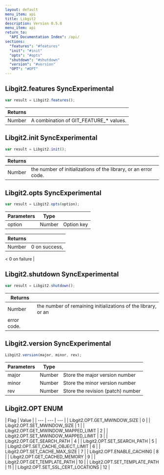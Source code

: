 ```yaml
---
layout: default
menu_item: api
title: Libgit2
description: Version 0.5.0
menu_item: api
return_to:
  "API Documentation Index": /api/
sections:
  "features": "#features"
  "init": "#init"
  "opts": "#opts"
  "shutdown": "#shutdown"
  "version": "#version"
  "OPT": "#OPT"
---
```


## <a name="features"></a><span>Libgit2.</span>features <span class="tags"><span class="sync">Sync</span><span class="experimental">Experimental</span></span>

```js
var result = Libgit2.features();
```

| Returns |  |
| --- | --- |
| Number |  A combination of GIT_FEATURE_* values. |

## <a name="init"></a><span>Libgit2.</span>init <span class="tags"><span class="sync">Sync</span><span class="experimental">Experimental</span></span>

```js
var result = Libgit2.init();
```

| Returns |  |
| --- | --- |
| Number |  the number of initializations of the library, or an error code. |

## <a name="opts"></a><span>Libgit2.</span>opts <span class="tags"><span class="sync">Sync</span><span class="experimental">Experimental</span></span>

```js
var result = Libgit2.opts(option);
```

| Parameters | Type |   |
| --- | --- | --- |
| option | Number | Option key |

| Returns |  |
| --- | --- |
| Number |  0 on success, 
<
0 on failure |

## <a name="shutdown"></a><span>Libgit2.</span>shutdown <span class="tags"><span class="sync">Sync</span><span class="experimental">Experimental</span></span>

```js
var result = Libgit2.shutdown();
```

| Returns |  |
| --- | --- |
| Number |  the number of remaining initializations of the library, or an
 error code. |

## <a name="version"></a><span>Libgit2.</span>version <span class="tags"><span class="sync">Sync</span><span class="experimental">Experimental</span></span>

```js
Libgit2.version(major, minor, rev);
```

| Parameters | Type |   |
| --- | --- | --- |
| major | Number | Store the major version number |
| minor | Number | Store the minor version number |
| rev | Number | Store the revision (patch) number |

## <a name="OPT"></a><span>Libgit2.</span>OPT <span class="tags"><span class="enum">ENUM</span></span>

| Flag | Value |
| --- | --- | --- |
| <span>Libgit2.OPT.</span>GET_MWINDOW_SIZE | 0 |
| <span>Libgit2.OPT.</span>SET_MWINDOW_SIZE | 1 |
| <span>Libgit2.OPT.</span>GET_MWINDOW_MAPPED_LIMIT | 2 |
| <span>Libgit2.OPT.</span>SET_MWINDOW_MAPPED_LIMIT | 3 |
| <span>Libgit2.OPT.</span>GET_SEARCH_PATH | 4 |
| <span>Libgit2.OPT.</span>SET_SEARCH_PATH | 5 |
| <span>Libgit2.OPT.</span>SET_CACHE_OBJECT_LIMIT | 6 |
| <span>Libgit2.OPT.</span>SET_CACHE_MAX_SIZE | 7 |
| <span>Libgit2.OPT.</span>ENABLE_CACHING | 8 |
| <span>Libgit2.OPT.</span>GET_CACHED_MEMORY | 9 |
| <span>Libgit2.OPT.</span>GET_TEMPLATE_PATH | 10 |
| <span>Libgit2.OPT.</span>SET_TEMPLATE_PATH | 11 |
| <span>Libgit2.OPT.</span>SET_SSL_CERT_LOCATIONS | 12 |

